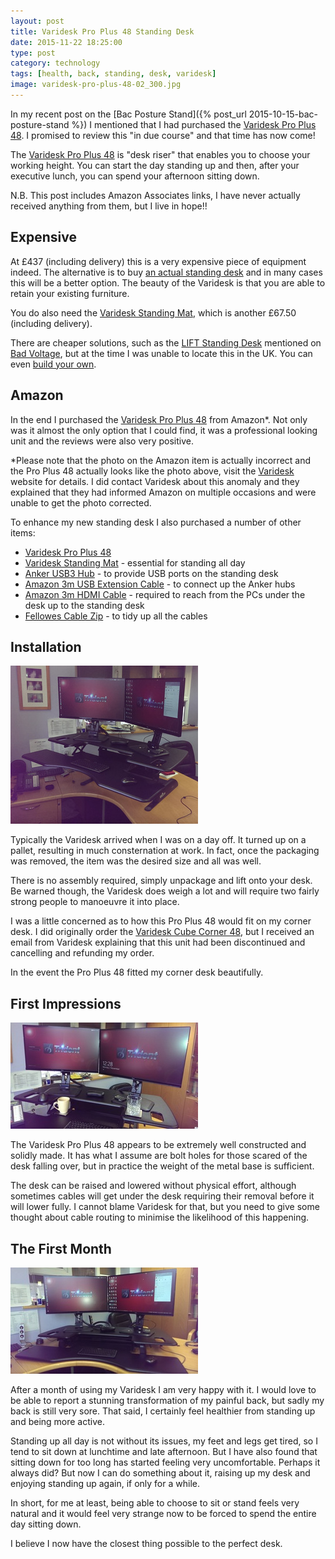 ```yaml
--- 
layout: post 
title: Varidesk Pro Plus 48 Standing Desk
date: 2015-11-22 18:25:00
type: post 
category: technology
tags: [health, back, standing, desk, varidesk]
image: varidesk-pro-plus-48-02_300.jpg
---
```


In my recent post on the [Bac Posture Stand]({% post_url 2015-10-15-bac-posture-stand %}) I mentioned that I had purchased the [Varidesk Pro Plus 48].
I promised to review this "in due course" and that time has now come!

<!--more-->

The [Varidesk Pro Plus 48] is "desk riser" that enables you to choose your working height. 
You can start the day standing up and then, after your executive lunch, you can spend your afternoon sitting down.

N.B. This post includes Amazon Associates links, I have never actually received anything from them, but I live in hope!!


## Expensive

At £437 (including delivery) this is a very expensive piece of equipment indeed. 
The alternative is to buy [an actual standing desk] and in many cases this will be a better option. 
The beauty of the Varidesk is that you are able to retain your existing furniture. 

You do also need the [Varidesk Standing Mat], which is another £67.50 (including delivery).

There are cheaper solutions, such as the [LIFT Standing Desk] mentioned on [Bad Voltage], but at the time I was unable to locate this in the UK. 
You can even [build your own].


## Amazon

In the end I purchased the [Varidesk Pro Plus 48] from Amazon*. 
Not only was it almost the only option that I could find, it was a professional looking unit and the reviews were also very positive. 

*Please note that the photo on the Amazon item is actually incorrect and the Pro Plus 48 actually looks like the photo above, visit the [Varidesk] website for details. 
I did contact Varidesk about this anomaly and they explained that they had informed Amazon on multiple occasions and were unable to get the photo corrected. 

To enhance my new standing desk I also purchased a number of other items:

 * [Varidesk Pro Plus 48]
 * [Varidesk Standing Mat] - essential for standing all day
 * [Anker USB3 Hub] - to provide USB ports on the standing desk
 * [Amazon 3m USB Extension Cable] - to connect up the Anker hubs
 * [Amazon 3m HDMI Cable] - required to reach from the PCs under the desk up to the standing desk
 * [Fellowes Cable Zip] - to tidy up all the cables


## Installation

<a href="/assets/varidesk-pro-plus-48-02.jpg"><img src="/assets/varidesk-pro-plus-48-02_300.jpg" class="image-right"></a>

Typically the Varidesk arrived when I was on a day off. It turned up on a pallet, resulting in much consternation at work. 
In fact, once the packaging was removed, the item was the desired size and all was well. 

There is no assembly required, simply unpackage and lift onto your desk.
Be warned though, the Varidesk does weigh a lot and will require two fairly strong people to manoeuvre it into place. 

I was a little concerned as to how this Pro Plus 48 would fit on my corner desk. 
I did originally order the [Varidesk Cube Corner 48](https://web.archive.org/web/20150906071124/http://www.varidesk.com/cubicle-standing-desk-cube-corner-48), but I received an email from Varidesk explaining that this unit had been discontinued and cancelling and refunding my order.

In the event the Pro Plus 48 fitted my corner desk beautifully.

## First Impressions

<a href="/assets/varidesk-pro-plus-48-01.jpg"><img src="/assets/varidesk-pro-plus-48-01_300.jpg" class="image-left"></a>

The Varidesk Pro Plus 48 appears to be extremely well constructed and solidly made. 
It has what I assume are bolt holes for those scared of the desk falling over, but in practice the weight of the metal base is sufficient.

The desk can be raised and lowered without physical effort, although sometimes cables will get under the desk requiring their removal before it will lower fully. 
I cannot blame Varidesk for that, but you need to give some thought about cable routing to minimise the likelihood of this happening.


## The First Month

<a href="/assets/varidesk-pro-plus-48-03.jpg"><img src="/assets/varidesk-pro-plus-48-03_300.jpg" class="image-right"></a>

After a month of using my Varidesk I am very happy with it. 
I would love to be able to report a stunning transformation of my painful back, but sadly my back is still very sore. 
That said, I certainly feel healthier from standing up and being more active. 

Standing up all day is not without its issues, my feet and legs get tired, so I tend to sit down at lunchtime and late afternoon. 
But I have also found that sitting down for too long has started feeling very uncomfortable. 
Perhaps it always did? 
But now I can do something about it, raising up my desk and enjoying standing up again, if only for a while.

In short, for me at least, being able to choose to sit or stand feels very natural and it would feel very strange now to be forced to spend the entire day sitting down.

I believe I now have the closest thing possible to the perfect desk.


[Bad Voltage]: http://www.badvoltage.org/2015/09/17/1x50/
[Lift Standing Desk]: http://www.amazon.co.uk/gp/product/B00NR2AA8U/ref=as_li_tl?ie=UTF8&camp=1634&creative=19450&creativeASIN=B00NR2AA8U&linkCode=as2&tag=robsquadnet-21
[Varidesk]: http://uk.varidesk.com/varidesk-pro-plus-48
[Varidesk Pro Plus 48]: http://www.amazon.co.uk/gp/product/B00UKES3S2/ref=as_li_tl?ie=UTF8&camp=1634&creative=19450&creativeASIN=B00UKES3S2&linkCode=as2&tag=robsquadnet-21
[Varidesk Standing Mat]: http://www.amazon.co.uk/gp/product/B00IU4FMOM/ref=as_li_tl?ie=UTF8&camp=1634&creative=19450&creativeASIN=B00IU4FMOM&linkCode=as2&tag=robsquadnet-21
[Cable Tidy]: http://www.amazon.co.uk/dp/B001GXQUKO
[Fellowes Cable Zip]: http://www.amazon.co.uk/gp/product/B001IVOPJ2/ref=as_li_tl?ie=UTF8&camp=1634&creative=19450&creativeASIN=B001IVOPJ2&linkCode=as2&tag=robsquadnet-21
[Anker USB3 Hub]: http://www.amazon.co.uk/gp/product/B00O0L2NWI/ref=as_li_tl?ie=UTF8&camp=1634&creative=19450&creativeASIN=B00O0L2NWI&linkCode=as2&tag=robsquadnet-21
[Amazon 3m HDMI Cable]: http://www.amazon.co.uk/gp/product/B003L1ZYYW/ref=as_li_tl?ie=UTF8&camp=1634&creative=19450&creativeASIN=B003L1ZYYW&linkCode=as2&tag=robsquadnet-21
[Amazon 3m USB Extension Cable]: http://www.amazon.co.uk/gp/product/B00NH12O5I/ref=as_li_tl?ie=UTF8&camp=1634&creative=19450&creativeASIN=B00NH12O5I&linkCode=as2&tag=robsquadnet-21
[build your own]: http://lifehacker.com/5929765/make-yourself-a-standing-desk-this-weekend
[an actual standing desk]: http://www.ikea.com/gb/en/campaigns/home-office/standing-desks.html

